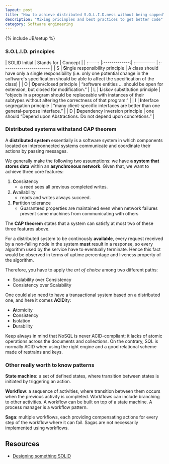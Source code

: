 ```yaml
---
layout: post
title: "How to achieve distributed S.O.L.I.D.ness without being capped"
description: "Mixing pricinples and best practices to get better code"
category: Software engineering
---
```

{% include JB/setup %}

### S.O.L.I.D. principles

| SOLID Initial |  Stands for  |          Concept         |
| :-----: |:-------------:| :---------- | :----------------------- |
|    S 	  | **S**ingle responsibility principle | 	A class should have only a single responsibility (i.e. only one potential change in the software's specification should be able to affect the specification of the class) |
|    O 	  |	**O**pen/closed principle | 	“software entities … should be open for extension, but closed for modification.” |
| L |  	**L**iskov substitution principle | 	“objects in a program should be replaceable with instances of their subtypes without altering the correctness of that program.” |
| I | 	**I**nterface segregation principle | 	“many client-specific interfaces are better than one general-purpose interface.” |
| D |	**D**ependency inversion principle | 	one should “Depend upon Abstractions. Do not depend upon concretions.” |

### Distributed systems withstand CAP theorem

A **distributed system** essentially is a software system in which components located on interconnected systems communicate and coordinate their actions by passing messages.

We generally make the following two assumptions: we have **a system that stores data** within an **asynchronous network**.
Given that, we want to achieve three core features:

1. **C**onsistency
    * a reed sees all previous completed writes.
2. **A**vailability
    * reads and writes always succeed.
3. **P**artition tolerance
    * Guaranteed properties are maintained even when network failures prevent some machines from communicating with others

The **CAP theorem** states that a system can satisfy at most two of these three features above.
<!--more-->

For a distributed system to be continously **available**, every request received by a non-failing node in the system __must__ result in a response, so every algorithm used by the service have to eventually terminate. Hence this fact would be observed in terms of uptime percentage and liveness property of the algorithm.

Therefore, you have to apply the *art of choice* among two different paths:

* Scalability over Consistency
* Consistency over Scalability

One could also need to have a transactional system based on a distributed one, and here it comes **ACID**ity:

* **A**tomicity
* **C**onsistency
* **I**solation
* **D**urability

Keep always in mind that NoSQL is never ACID-compliant; it lacks of atomic operations across the documents and collections. On the contrary, SQL is normally ACID when using the right engine and a good relational scheme made of restrains and keys.

### Other really worth to know patterns

**State machine**:  a set of defined states, where transition between states is initiated by triggering an action.

**Workflow**: a sequence of activities, where transition between them occurs when the previous activity is completed. Workflows can include branching to other activities. A workflow can be built on top of a state machine. A process manager is a workflow pattern.

**Saga**: multiple workflows, each providing compensating actions for every step of the workflow where it can fail. Sagas are not necessarily implemented using workflows.


## Resources

* [Designing something SOLID](https://www.novoda.com/blog/designing-something-solid/)
